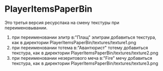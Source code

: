 # PlayerItemsPaperBin
 Это третья версия ресурспака на смену текстуры при переименовывании.
 1. при переименовании элитр в:"Плащ" элитрам
 добавиться текстура, как в директории PlayerItemsPaperBin/textures/texture1.png
 2. при переименовании тотема в:"Авантюрист" 
 тотему добавиться текстура, как в директории PlayerItemsPaperBin/textures/texture2.png
 3. при переименовании незеритового меча в:"Fire"
 мечу добавиться текстура, как в директории PlayerItemsPaperBin/textures/texture3.png